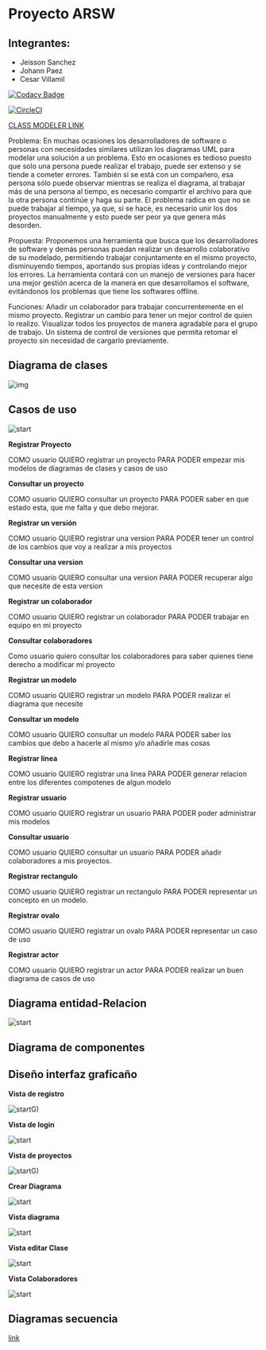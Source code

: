 # Proyecto ARSW
## Integrantes:
- Jeisson Sanchez
- Johann Paez
- Cesar Villamil


[![Codacy Badge](https://api.codacy.com/project/badge/Grade/b0345040f09d4a62b18c1560633bdee3)](https://www.codacy.com/gh/ARSW-Project-2020-think/Project?utm_source=github.com&amp;utm_medium=referral&amp;utm_content=ARSW-Project-2020-think/Project&amp;utm_campaign=Badge_Grade)

[![CircleCI](https://circleci.com/gh/ARSW-Project-2020-think/modeler.svg?style=svg)](https://circleci.com/gh/ARSW-Project-2020-think/modeler)


[CLASS MODELER LINK](https://class-modeler.herokuapp.com/)

Problema:
En muchas ocasiones los desarrolladores de software o personas con necesidades similares utilizan los diagramas UML para modelar una solución a un problema. Esto en ocasiones es tedioso puesto que solo una persona puede realizar el trabajo, puede ser extenso y se tiende a cometer errores. También si se está con un compañero, esa persona sólo puede observar mientras se realiza el diagrama, al trabajar más de una persona al tiempo, es necesario compartir el archivo para que la otra persona continúe y haga su parte. El problema radica en que no se puede trabajar al tiempo, ya que, si se hace, es necesario unir los dos proyectos manualmente y esto puede ser peor ya que genera más desorden.

Propuesta:
Proponemos una herramienta que busca que los desarrolladores de software y demás personas puedan realizar un desarrollo colaborativo de su modelado, permitiendo trabajar conjuntamente en el mismo proyecto, disminuyendo tiempos, aportando sus propias ideas y controlando mejor los errores. La herramienta contará con un manejo de versiones para hacer una mejor gestión acerca de la manera en que desarrollamos el software, evitándonos los problemas que tiene los softwares offline.

Funciones:
Añadir un colaborador para trabajar concurrentemente en el mismo proyecto.
Registrar un cambio para tener un mejor control de quien lo realizo.
Visualizar todos los proyectos de manera agradable para el grupo de trabajo.
Un sistema de control de versiones que permita retomar el proyecto sin necesidad de cargarlo previamente.

## Diagrama de clases

![img](img/Diagrama%20de%20Clases.png)

## Casos de uso

![start](img/Casos%20de%20uso.png)

**Registrar Proyecto**

COMO usuario QUIERO registrar un proyecto PARA PODER empezar mis modelos de diagramas de clases y casos de uso

**Consultar un proyecto**
 
COMO usuario QUIERO consultar un proyecto PARA PODER saber en que estado esta, que me falta y que debo mejorar.

**Registrar un versión**

COMO usuario QUIERO registrar una version PARA PODER tener un control de los cambios que voy a realizar a mis proyectos	

**Consultar una version**

COMO usuario QUIERO consultar una version PARA PODER
recuperar algo que necesite de esta version

**Registrar un colaborador**

COMO usuario QUIERO registrar un colaborador PARA PODER trabajar en equipo en mi proyecto

**Consultar colaboradores**

Como usuario quiero consultar los colaboradores para saber quienes tiene derecho a modificar mi proyecto


**Registrar un modelo**

COMO usuario QUIERO registrar un modelo PARA PODER realizar el diagrama que necesite

**Consultar un modelo**

COMO usuario QUIERO consultar un modelo PARA PODER saber los cambios que debo a hacerle al mismo y/o añadirle mas cosas

**Registrar linea**

COMO usuario QUIERO registrar una linea PARA PODER generar relacion entre los diferentes compotenes de algun modelo

**Registrar usuario**

COMO usuario QUIERO registrar un usuario PARA PODER poder administrar mis modelos

**Consultar usuario**

COMO usuario QUIERO consultar un usuario PARA PODER añadir colaboradores a mis proyectos.

**Registrar rectangulo**

COMO usuario QUIERO registrar un rectangulo PARA PODER representar un concepto en un modelo. 

**Registrar ovalo**

COMO usuario QUIERO registrar un ovalo PARA PODER representar un caso de uso

**Registrar actor**

COMO usuario QUIERO registrar un actor PARA PODER realizar un buen diagrama de casos de uso


## Diagrama entidad-Relacion

![start](img/Entidad.png)

## Diagrama de componentes


## Diseño interfaz graficaño
**Vista de registro**

![start](img/Modeler1.PNG)G)

**Vista de login**


![start](img/login.PNG)

**Vista de proyectos**


![start](img/Modeler%202.PNG)G)

**Crear Diagrama**


![start](img/crearDiagrama.PNG)

**Vista diagrama**


![start](img/Modeler%203.PNG)

**Vista editar Clase**

![start](img/editarClase.PNG)

**Vista Colaboradores**

![start](img/colaboradores.PNG)


## Diagramas secuencia

[link](img/Secuencia)